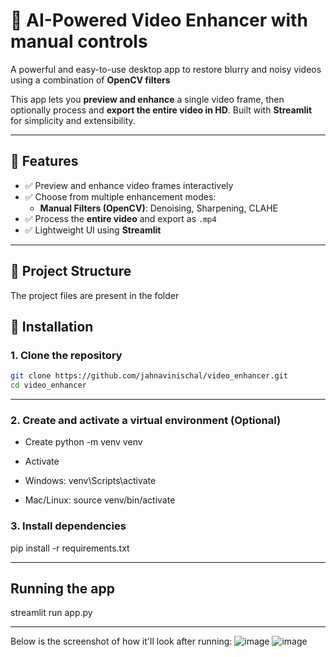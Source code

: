 # 🧠 AI-Powered Video Enhancer with manual controls

A powerful and easy-to-use desktop app to restore blurry and noisy videos using a combination of **OpenCV filters** 

This app lets you **preview and enhance** a single video frame, then optionally process and **export the entire video in HD**. Built with **Streamlit** for simplicity and extensibility.

---

## 🚀 Features

- ✅ Preview and enhance video frames interactively  
- ✅ Choose from multiple enhancement modes:
  - **Manual Filters (OpenCV)**: Denoising, Sharpening, CLAHE  
- ✅ Process the **entire video** and export as `.mp4`  
- ✅ Lightweight UI using **Streamlit**  

---

## 📁 Project Structure

The project files are present in the folder

## 🔧 Installation

### 1. Clone the repository

```bash
git clone https://github.com/jahnavinischal/video_enhancer.git
cd video_enhancer
```

---
### 2. Create and activate a virtual environment (Optional)
- Create
python -m venv venv

- Activate
- Windows:
venv\Scripts\activate
- Mac/Linux:
source venv/bin/activate

### 3. Install dependencies
pip install -r requirements.txt

---

## Running the app
streamlit run app.py

---

Below is the screenshot of how it'll look after running:
![image](https://github.com/user-attachments/assets/961367cd-ac79-4d78-9a9c-3f9b58ea8409)
![image](https://github.com/user-attachments/assets/50349004-677d-4c8a-873d-b31a66a82eea)



